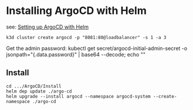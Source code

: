 # Installing ArgoCD with Helm

see: [Setting up ArgoCD with Helm](https://www.arthurkoziel.com/setting-up-argocd-with-helm/)



```shell
k3d cluster create argocd -p "8081:80@loadbalancer" -s 1 -a 3
```

Get the admin password:
    kubectl get secret/argocd-initial-admin-secret -o jsonpath="{.data.password}" | base64 --decode; echo ""



## Install

```
cd .../ArgoCD/Install
helm dep update ./argo-cd
helm upgrade --install argocd --namespace argocd-system --create-namespace ./argo-cd
```
